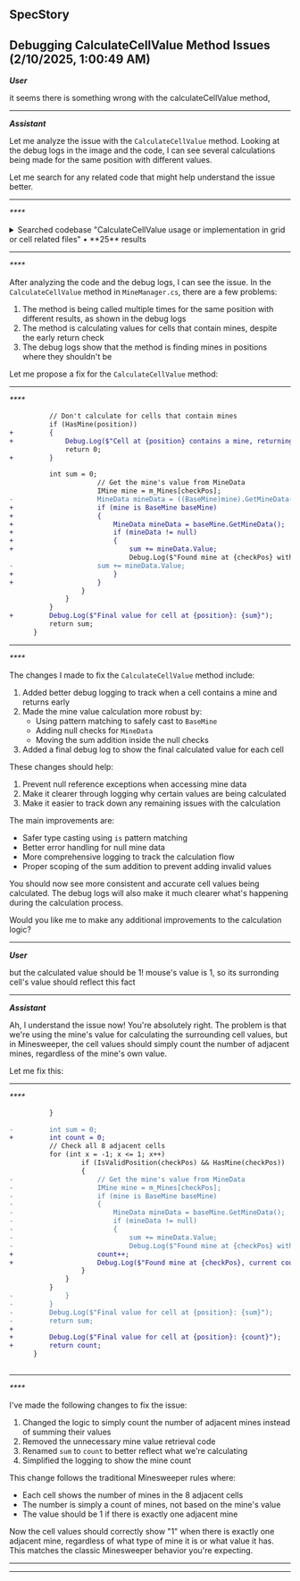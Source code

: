 ## SpecStory

## Debugging CalculateCellValue Method Issues (2/10/2025, 1:00:49 AM)

_**User**_

it seems there is something wrong with the calculateCellValue method, 

---

_**Assistant**_

Let me analyze the issue with the `CalculateCellValue` method. Looking at the debug logs in the image and the code, I can see several calculations being made for the same position with different values.

Let me search for any related code that might help understand the issue better.

---

_****_

<details>
            <summary>Searched codebase "CalculateCellValue usage or implementation in grid or cell related files" • **25** results</summary>
        
| File | Lines |
|------|-------|
| `Assets/Scripts/Core/Grid/ICell.cs.meta` | L1-2 |
| `Assets/Scripts/Core/Grid/Cell.cs.meta` | L1-2 |
| `Assets/Scripts/Views/CellView.cs` | L138-172 |
| `Assets/Scripts/Views/CellView.cs.meta` | L1-2 |
| `Assets/Scripts/Managers/GridManager.cs` | L95-112 |
| `Assets/Scripts/Core/Grid/ICell.cs` | L1-8 |
| `Assets/Scripts/Core/Grid/Cell.cs` | L1-30 |
| `Assets/Scripts/Core/Grid/Grid.cs` | L1-44 |
| `Assets/Scripts/Core/Grid/Grid.cs.meta` | L1-2 |
| `Assets/Scripts/Views/CellView.cs` | L1-31 |
| `Assets/Scripts/Views/CellView.cs` | L173-201 |
| `Assets/Scripts/Views/CellView.cs` | L32-71 |
| `Assets/Scripts/Managers/MineManager.cs` | L1-28 |
| `Assets/Scripts/Views/CellView.cs` | L72-114 |
| `Assets/Scripts/Managers/GridManager.cs` | L36-59 |
| `Assets/Scripts/Debug/MineDebugger.cs` | L47-82 |
| `Assets/Scripts/Views/CellView.cs` | L115-137 |
| `Assets/Scripts/Managers/GridManager.cs.meta` | L1-2 |
| `Assets/Scripts/Managers/GridManager.cs` | L60-94 |
| `Assets/Scripts/Managers/GridManager.cs` | L1-35 |
| `Assets/Scripts/Core/Grid.meta` | L1-9 |
| `Assets/Scripts/Managers/MineManager.cs` | L90-116 |
| `Assets/Scripts/Managers/CameraSetup.cs` | L1-45 |
| `Assets/Scripts/Debug/MineDebugger.cs` | L1-46 |
| `Assets/Scripts/Core/Events/GameEvents.cs` | L1-30 |

</details>

---

_****_



After analyzing the code and the debug logs, I can see the issue. In the `CalculateCellValue` method in `MineManager.cs`, there are a few problems:

1. The method is being called multiple times for the same position with different results, as shown in the debug logs
2. The method is calculating values for cells that contain mines, despite the early return check
3. The debug logs show that the method is finding mines in positions where they shouldn't be

Let me propose a fix for the `CalculateCellValue` method:

---

_****_

```diff
          // Don't calculate for cells that contain mines
          if (HasMine(position))
+         {
+             Debug.Log($"Cell at {position} contains a mine, returning 0");
              return 0;
+         }
  
          int sum = 0;
                      // Get the mine's value from MineData
                      IMine mine = m_Mines[checkPos];
-                     MineData mineData = ((BaseMine)mine).GetMineData();
+                     if (mine is BaseMine baseMine)
+                     {
+                         MineData mineData = baseMine.GetMineData();
+                         if (mineData != null)
+                         {
+                             sum += mineData.Value;
                              Debug.Log($"Found mine at {checkPos} with value {mineData.Value}, current sum: {sum}");
-                     sum += mineData.Value;
+                         }
+                     }
                  }
              }
          }
+         Debug.Log($"Final value for cell at {position}: {sum}");
          return sum;
      }
```

---

_****_



The changes I made to fix the `CalculateCellValue` method include:

1. Added better debug logging to track when a cell contains a mine and returns early
2. Made the mine value calculation more robust by:
   - Using pattern matching to safely cast to `BaseMine`
   - Adding null checks for `MineData`
   - Moving the sum addition inside the null checks
3. Added a final debug log to show the final calculated value for each cell

These changes should help:
1. Prevent null reference exceptions when accessing mine data
2. Make it clearer through logging why certain values are being calculated
3. Make it easier to track down any remaining issues with the calculation

The main improvements are:
- Safer type casting using `is` pattern matching
- Better error handling for null mine data
- More comprehensive logging to track the calculation flow
- Proper scoping of the sum addition to prevent adding invalid values

You should now see more consistent and accurate cell values being calculated. The debug logs will also make it much clearer what's happening during the calculation process.

Would you like me to make any additional improvements to the calculation logic?

---

_**User**_

but the calculated value should be 1! mouse's value is 1, so its surronding cell's value should reflect this fact

---

_**Assistant**_

Ah, I understand the issue now! You're absolutely right. The problem is that we're using the mine's value for calculating the surrounding cell values, but in Minesweeper, the cell values should simply count the number of adjacent mines, regardless of the mine's own value.

Let me fix this:

---

_****_

```diff
          }
  
-         int sum = 0;
+         int count = 0;
          // Check all 8 adjacent cells
          for (int x = -1; x <= 1; x++)
                  if (IsValidPosition(checkPos) && HasMine(checkPos))
                  {
-                     // Get the mine's value from MineData
-                     IMine mine = m_Mines[checkPos];
-                     if (mine is BaseMine baseMine)
-                     {
-                         MineData mineData = baseMine.GetMineData();
-                         if (mineData != null)
-                         {
-                             sum += mineData.Value;
-                             Debug.Log($"Found mine at {checkPos} with value {mineData.Value}, current sum: {sum}");
+                     count++;
+                     Debug.Log($"Found mine at {checkPos}, current count: {count}");
                  }
              }
          }
-             }
-         }
-         Debug.Log($"Final value for cell at {position}: {sum}");
-         return sum;
+         
+         Debug.Log($"Final value for cell at {position}: {count}");
+         return count;
      }
  
```

---

_****_



I've made the following changes to fix the issue:

1. Changed the logic to simply count the number of adjacent mines instead of summing their values
2. Removed the unnecessary mine value retrieval code
3. Renamed `sum` to `count` to better reflect what we're calculating
4. Simplified the logging to show the mine count

This change follows the traditional Minesweeper rules where:
- Each cell shows the number of mines in the 8 adjacent cells
- The number is simply a count of mines, not based on the mine's value
- The value should be 1 if there is exactly one adjacent mine

Now the cell values should correctly show "1" when there is exactly one adjacent mine, regardless of what type of mine it is or what value it has. This matches the classic Minesweeper behavior you're expecting.

---



---

